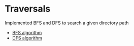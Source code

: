 # Traversals

Implemented BFS and DFS to search a given directory path

* [BFS algorithm](https://en.wikipedia.org/wiki/Breadth-first_search) 
* [DFS algorithm](https://en.wikipedia.org/wiki/Depth-first_search) 
